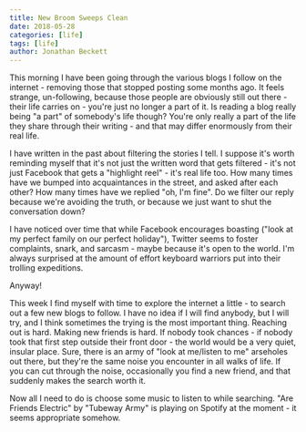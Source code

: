 ```yaml
---
title: New Broom Sweeps Clean
date: 2018-05-28
categories: [life]
tags: [life]
author: Jonathan Beckett
---
```


This morning I have been going through the various blogs I follow on the internet - removing those that stopped posting some months ago. It feels strange, un-following, because those people are obviously still out there - their life carries on - you're just no longer a part of it. Is reading a blog really being "a part" of somebody's life though? You're only really a part of the life they share through their writing - and that may differ enormously from their real life.

I have written in the past about filtering the stories I tell. I suppose it's worth reminding myself that it's not just the written word that gets filtered - it's not just Facebook that gets a "highlight reel" - it's real life too. How many times have we bumped into acquaintances in the street, and asked after each other? How many times have we replied "oh, I'm fine". Do we filter our reply because we're avoiding the truth, or because we just want to shut the conversation down?

I have noticed over time that while Facebook encourages boasting ("look at my perfect family on our perfect holiday"), Twitter seems to foster complaints, snark, and sarcasm - maybe because it's open to the world. I'm always surprised at the amount of effort keyboard warriors put into their trolling expeditions.

Anyway!

This week I find myself with time to explore the internet a little - to search out a few new blogs to follow. I have no idea if I will find anybody, but I will try, and I think sometimes the trying is the most important thing. Reaching out is hard. Making new friends is hard. If nobody took chances - if nobody took that first step outside their front door - the world would be a very quiet, insular place. Sure, there is an army of "look at me/listen to me" arseholes out there, but they're the same noise you encounter in all walks of life. If you can cut through the noise, occasionally you find a new friend, and that suddenly makes the search worth it.

Now all I need to do is choose some music to listen to while searching. "Are Friends Electric" by "Tubeway Army" is playing on Spotify at the moment - it seems appropriate somehow.